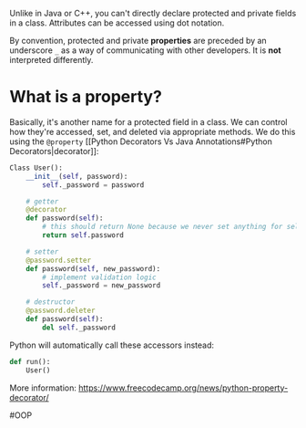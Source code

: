 Unlike in Java or C++, you can't directly declare protected and private fields in a class. Attributes can be accessed using dot notation.

By convention, protected and private **properties** are preceded by an underscore `_` as a way of communicating with other developers. It is **not** interpreted differently.

# What is a property?
Basically, it's another name for a protected field in a class. We can control how they're accessed, set, and deleted via appropriate methods. We do this using the `@property` [[Python Decorators Vs Java Annotations#Python Decorators|decorator]]:
```python
Class User():
	__init__(self, password):
		self._password = password

	# getter
	@decorator
	def password(self):
		# this should return None because we never set anything for self.password (notice it's different than self._password)
		return self.password

	# setter
	@password.setter
	def password(self, new_password):
		# implement validation logic
		self._password = new_password

	# destructor
	@password.deleter
	def password(self):
		del self._password
```

Python will automatically call these accessors instead:
```python
def run():
	User()
```


More information: https://www.freecodecamp.org/news/python-property-decorator/

#OOP
